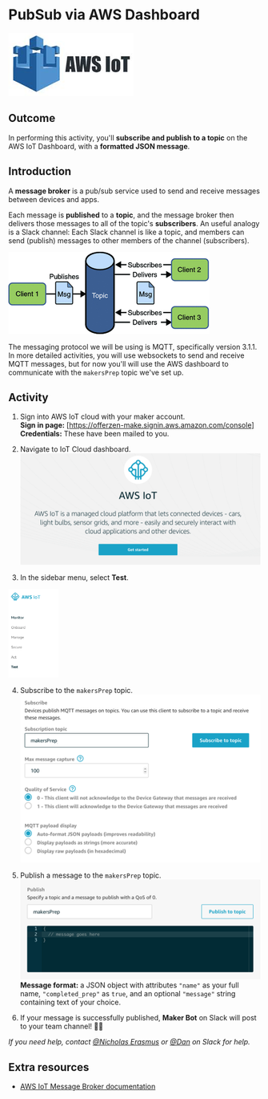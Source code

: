 # PubSub via AWS Dashboard

![AWS IoT logo](/images/aws-iot-logo.jpg)

## Outcome

In performing this activity, you'll __subscribe and publish to a topic__ on the AWS IoT Dashboard, with a __formatted JSON message__.

## Introduction

A **message broker** is a pub/sub service used to send and receive messages between devices and apps. 

Each message is **published** to a **topic**, and the message broker then delivers those messages to all of the topic's **subscribers**. An useful analogy is a Slack channel: Each Slack channel is like a topic, and members can send (publish) messages to other members of the channel (subscribers).

![PubSub flow](/images/pubsub-flow.gif)

The messaging protocol we will be using is MQTT, specifically version 3.1.1. In more detailed activities, you will use websockets to send and receive MQTT messages, but for now you'll will use the AWS dashboard to communicate with the `makersPrep` topic we've set up.


## Activity

1. Sign into AWS IoT cloud with your maker account.  
  **Sign in page:** [https://offerzen-make.signin.aws.amazon.com/console]  
  **Credentials:** These have been mailed to you.

2. Navigate to IoT Cloud dashboard.  
  ![IoT Cloud dashboard landing](images/aws_iot_landing.png)

3. In the sidebar menu, select **Test**.  
  <img src="images/aws_iot_sidebar.png" width=100 />

4. Subscribe to the `makersPrep` topic.  
  ![IoT Subscribe controls](images/aws_iot_subscribe.png)

5. Publish a message to the `makersPrep` topic.  
  ![IoT Publish controls](images/aws_iot_publish.png)  
  **Message format:** a JSON object with attributes `"name"` as your full name, `"completed_prep"` as `true`, and an optional `"message"` string containing text of your choice.

6. If your message is successfully published, **Maker Bot** on Slack will post to your team channel! 🤖🌈


_If you need help, contact [@Nicholas Erasmus](https://offerzen-make.slack.com/messages/DA5HF1659) or [@Dan](https://offerzen-make.slack.com/messages/D9M8BBRNW) on Slack for help._



## Extra resources
- [AWS IoT Message Broker documentation](https://docs.aws.amazon.com/iot/latest/developerguide/iot-message-broker.html)



